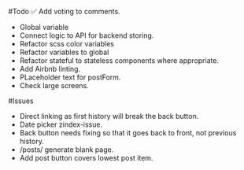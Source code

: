 #Todo
✅ Add voting to comments.
- Global variable
- Connect logic to API for backend storing.
- Refactor scss color variables
- Refactor variables to global
- Refactor stateful to stateless components where appropriate.
- Add Airbnb linting.
- PLaceholder text for postForm.
- Check large screens.

#Issues
- Direct linking as first history will break the back button.
- Date picker zindex-issue.
- Back button needs fixing so that it goes back to front, not previous history.
- /posts/ generate blank page.
- Add post button covers lowest post item.